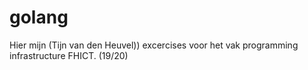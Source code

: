 # golang
Hier mijn (Tijn van den Heuvel)) excercises voor het vak programming infrastructure FHICT. (19/20)

